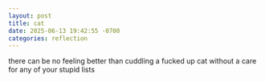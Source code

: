 ```yaml
---
layout: post
title: cat
date: 2025-06-13 19:42:55 -0700
categories: reflection
---
```


there can be no feeling better than cuddling a fucked up cat without a care for any of your stupid lists
